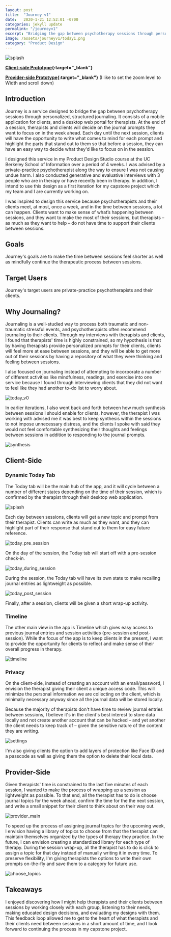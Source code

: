 ```yaml
---
layout: post
title:  "Journey v1"
date:   2020-1-21 12:52:01 -0700
categories: jekyll update
permalink: "/journeyv1"
excerpt: "Bridging the gap between psychotherapy sessions through personalized, structured journaling"
image: /assets/journeyv1/today1.png
category: "Product Design"
---
```


<img src="/assets/journeyv1/today1.png" alt="splash" />

**[Client-side Prototype](https://www.figma.com/proto/FT1TJLTnzBh0TGV3i5iv6G/v1?node-id=42%3A0&scaling=scale-down){:target="_blank"}**

**[Provider-side Prototype](https://www.figma.com/proto/NUaTPF3WvQXSl8i8PjeVxS/v1?scaling=min-zoom&node-id=1%3A2){:target="_blank"}** (I like to set the zoom level to Width and scroll down)

## Introduction
Journey is a service designed to bridge the gap between psychotherapy sessions through personalized, structured journaling. It consists of a mobile application for clients, and a desktop web portal for therapists. At the end of a session, therapists and clients will decide on the journal prompts they want to focus on in the week ahead. Each day until the next session, clients will have the opportunity to write what comes to mind for each prompt and highlight the parts that stand out to them so that before a session, they can have an easy way to decide what they'd like to focus on in the session.

I designed this service in my Product Design Studio course at the UC Berkeley School of Information over a period of 4 weeks. I was advised by a private-practice psychotherapist along the way to ensure I was not causing undue harm. I also conducted generative and evaluative interviews with 3 people who are in therapy or have recently been in therapy. In addition, I intend to use this design as a first iteration for my capstone project which my team and I are currently working on.

I was inspired to design this service because psychotherapists and their clients meet, at most, once a week, and in the time between sessions, a lot can happen. Clients want to make sense of what’s happening between sessions, and they want to make the most of their sessions, but therapists – as much as they want to help – do not have time to support their clients between sessions.

## Goals
Journey's goals are to make the time between sessions feel shorter as well as mindfully continue the therapeutic process between sessions.

## Target Users
Journey's target users are private-practice psychotherapists and their clients.

## Why Journaling?
Journaling is a well-studied way to process both traumatic and non-traumatic stressful events, and psychotherapists often recommend journaling to their clients. Through my interviews with therapists and clients, I found that therapists' time is highly constrained, so my hypothesis is that by having therapists provide personalized prompts for their clients, clients will feel more at ease between sessions, and they will be able to get more out of their sessions by having a repository of what they were thinking and feeling between sessions.

I also focused on journaling instead of attempting to incorporate a number of different activities like mindfulness, readings, and exercise into one service because I found through interviewing clients that they did not want to feel like they had another to-do list to worry about.

<img src="/assets/journeyv1/today_v0.png" alt="today_v0" />

In earlier iterations, I also went back and forth between how much synthesis between sessions I should enable for clients, however, the therapist I was working with advised me it was best to keep synthesis within the sessions to not impose unnecessary distress, and the clients I spoke with said they would not feel comfortable synthesizing their thoughts and feelings between sessions in addition to responding to the journal prompts.

<img src="/assets/journeyv1/synthesis.png" alt="synthesis" />

## Client-Side
### Dynamic Today Tab
The Today tab will be the main hub of the app, and it will cycle between a number of different states depending on the time of their session, which is confirmed by the therapist through their desktop web application.

<img src="/assets/journeyv1/today1.png" alt="splash" />

Each day between sessions, clients will get a new topic and prompt from their therapist. Clients can write as much as they want, and they can highlight part of their response that stand out to them for easy future reference.

<img src="/assets/journeyv1/today_pre_session.png" alt="today_pre_session" />

On the day of the session, the Today tab will start off with a pre-session check-in.

<img src="/assets/journeyv1/today_during_session.png" alt="today_during_session" />

During the session, the Today tab will have its own state to make recalling journal entries as lightweight as possible.

<img src="/assets/journeyv1/today_post_session.png" alt="today_post_session" />

Finally, after a session, clients will be given a short wrap-up activity.

### Timeline
The other main view in the app is Timeline which gives easy access to previous journal entries and session activities (pre-session and post-session). While the focus of the app is to keep clients in the present, I want to provide the opportunity for clients to reflect and make sense of their overall progress in therapy.

<img src="/assets/journeyv1/timeline.png" alt="timeline" />

### Privacy
On the client-side, instead of creating an account with an email/password, I envision the therapist giving their client a unique access code. This will minimize the personal information we are collecting on the client, which is minimally necessary anyway since all the journal data will be stored locally.

Because the majority of therapists don't have time to review journal entries between sessions, I believe it's in the client's best interest to store data locally and not create another account that can be hacked – and yet another the client needs to keep track of – given the sensitive nature of the content they are writing.

<img src="/assets/journeyv1/settings.png" alt="settings" />

I'm also giving clients the option to add layers of protection like Face ID and a passcode as well as giving them the option to delete their local data.

## Provider-Side
Given therapists' time is constrained to the last five minutes of each session, I wanted to make the process of wrapping up a session as lightweight as possible. To that end, all the therapist has to do is choose journal topics for the week ahead, confirm the time for the the next session, and write a small snippet for their client to think about on their way out.

<img src="/assets/journeyv1/provider_main800.png" alt="provider_main" />

To speed up the process of assigning journal topics for the upcoming week, I envision having a library of topics to choose from that the therapist can maintain themselves organized by the types of therapy they practice. In the future, I can envision creating a standardized library for each type of therapy. During the session wrap-up, all the therapist has to do is click to assign a topic for that day instead of manually writing it in every time. To preserve flexibility, I'm giving therapists the options to write their own prompts on-the-fly and save them to a category for future use.

<img src="/assets/journeyv1/choose_topics800.png" alt="choose_topics" />

## Takeaways
I enjoyed discovering how I might help therapists and their clients between sessions by working closely with each group, listening to their needs, making educated design decisions, and evaluating my designs with them. This feedback loop allowed me to get to the heart of what therapists and their clients need between sessions in a short amount of time, and I look forward to continuing the process in my capstone project. 
